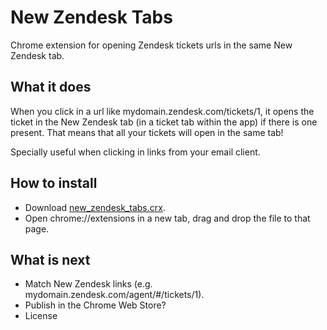 New Zendesk Tabs
================

Chrome extension for opening Zendesk tickets urls in the same New Zendesk tab.

## What it does

When you click in a url like mydomain.zendesk.com/tickets/1, it opens the ticket in the New Zendesk tab (in a ticket tab within the app) if there is one present. That means that all your tickets will open in the same tab!

Specially useful when clicking in links from your email client.

## How to install

* Download [new_zendesk_tabs.crx](https://github.com/dadah89/new-zendesk-tabs/blob/master/new_zendesk_tabs.crx?raw=true).
* Open chrome://extensions in a new tab, drag and drop the file to that page.

## What is next

* Match New Zendesk links (e.g. mydomain.zendesk.com/agent/#/tickets/1).
* Publish in the Chrome Web Store?
* License
